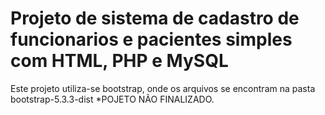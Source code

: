 # Projeto de sistema de cadastro de funcionarios e pacientes simples com HTML, PHP e MySQL
Este projeto utiliza-se bootstrap, onde os arquivos se encontram na pasta bootstrap-5.3.3-dist
*POJETO NÃO FINALIZADO.
